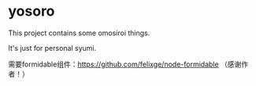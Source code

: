 # yosoro

This project contains some omosiroi things.

It's just for personal syumi.

需要formidable组件：https://github.com/felixge/node-formidable （感谢作者！）
